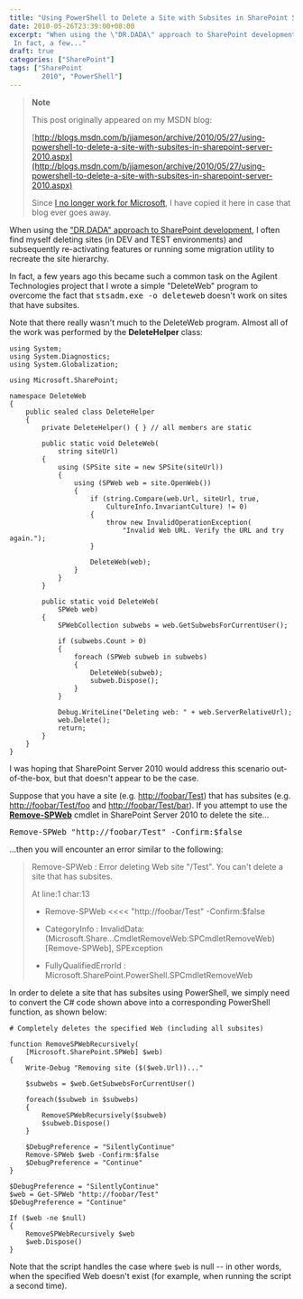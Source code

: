 ```yaml
---
title: "Using PowerShell to Delete a Site with Subsites in SharePoint Server 2010"
date: 2010-05-26T23:39:00+08:00
excerpt: "When using the \"DR.DADA\" approach to SharePoint development , I often find myself deleting sites (in DEV and TEST environments) and subsequently re-activating features or running some migration utility to recreate the site hierarchy. 
 In fact, a few..."
draft: true
categories: ["SharePoint"]
tags: ["SharePoint 
		2010", "PowerShell"]
---
```


> **Note**
> 
> 
> 	This post originally appeared on my MSDN blog:  
>   
> 
> 
> [http://blogs.msdn.com/b/jjameson/archive/2010/05/27/using-powershell-to-delete-a-site-with-subsites-in-sharepoint-server-2010.aspx](http://blogs.msdn.com/b/jjameson/archive/2010/05/27/using-powershell-to-delete-a-site-with-subsites-in-sharepoint-server-2010.aspx)
> 
> 
> Since
> 	[I no longer work for Microsoft](/blog/jjameson/archive/2011/09/02/last-day-with-microsoft.aspx), I have copied it here in case that blog 
> 	ever goes away.


When using the ["DR.DADA" approach to SharePoint development](/blog/jjameson/archive/2009/03/31/introducing-the-dr-dada-approach-to-sharepoint-development.aspx), I often find myself deleting sites  (in DEV and TEST environments) and subsequently re-activating features or running  some migration utility to recreate the site hierarchy.

In fact, a few years ago this became such a common task on the Agilent Technologies  project that I wrote a simple "DeleteWeb" program to overcome the fact that <samp>stsadm.exe -o deleteweb</samp> doesn't work on sites that have subsites.

Note that there really wasn't much to the DeleteWeb program. Almost all of the  work was performed by the **DeleteHelper** class:



    using System;
    using System.Diagnostics;
    using System.Globalization;
    
    using Microsoft.SharePoint;
    
    namespace DeleteWeb
    {
        public sealed class DeleteHelper
        {
            private DeleteHelper() { } // all members are static
    
            public static void DeleteWeb(
                string siteUrl)
            {
                using (SPSite site = new SPSite(siteUrl))
                {
                    using (SPWeb web = site.OpenWeb())
                    {
                        if (string.Compare(web.Url, siteUrl, true,
                            CultureInfo.InvariantCulture) != 0)
                        {
                            throw new InvalidOperationException(
                                "Invalid Web URL. Verify the URL and try again.");
                        }
    
                        DeleteWeb(web);
                    }
                }
            }
    
            public static void DeleteWeb(
                SPWeb web)
            {
                SPWebCollection subwebs = web.GetSubwebsForCurrentUser();
    
                if (subwebs.Count > 0)
                {
                    foreach (SPWeb subweb in subwebs)
                    {
                        DeleteWeb(subweb);
                        subweb.Dispose();
                    }
                }
    
                Debug.WriteLine("Deleting web: " + web.ServerRelativeUrl);
                web.Delete();
                return;
            }
        }
    }



I was hoping that SharePoint Server 2010 would address this scenario out-of-the-box,  but that doesn't appear to be the case.

Suppose that you have a site (e.g. [http://foobar/Test](http://foobar/Test))  that has subsites (e.g. [http://foobar/Test/foo](http://foobar/Test/foo)  and [http://foobar/Test/bar](http://foobar/Test/bar)). If you attempt  to use the **[Remove-SPWeb](http://technet.microsoft.com/en-us/library/ff607890.aspx)**  cmdlet in SharePoint Server 2010 to delete the site...

<kbd>Remove-SPWeb "http://foobar/Test" -Confirm:$false</kbd>

...then you will encounter an error similar to the following:


> Remove-SPWeb : Error deleting Web site "/Test". You can't delete a site that 
> has subsites.  
> 
> At line:1 char:13  
> 
> + Remove-SPWeb &lt;&lt;&lt;&lt; "http://foobar/Test" -Confirm:$false  
> 
> + CategoryInfo : InvalidData: (Microsoft.Share...CmdletRemoveWeb:SPCmdletRemoveWeb) 
> [Remove-SPWeb], SPException  
> 
> + FullyQualifiedErrorId : Microsoft.SharePoint.PowerShell.SPCmdletRemoveWeb


In order to delete a site that has subsites using PowerShell, we simply need  to convert the C# code shown above into a corresponding PowerShell function, as  shown below:



    # Completely deletes the specified Web (including all subsites)
    
    function RemoveSPWebRecursively(
        [Microsoft.SharePoint.SPWeb] $web)
    {
        Write-Debug "Removing site ($($web.Url))..."
        
        $subwebs = $web.GetSubwebsForCurrentUser()
        
        foreach($subweb in $subwebs)
        {
            RemoveSPWebRecursively($subweb)
            $subweb.Dispose()
        }
        
        $DebugPreference = "SilentlyContinue"
        Remove-SPWeb $web -Confirm:$false
        $DebugPreference = "Continue"
    }
    
    $DebugPreference = "SilentlyContinue"
    $web = Get-SPWeb "http://foobar/Test"
    $DebugPreference = "Continue"
    
    If ($web -ne $null)
    {
        RemoveSPWebRecursively $web
        $web.Dispose()
    }



Note that the script handles the case where `$web`  is null -- in other words, when the specified Web doesn't exist (for example, when  running the script a second time).

